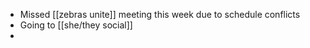 - Missed [[zebras unite]] meeting this week due to schedule conflicts
- Going to [[she/they social]]
-